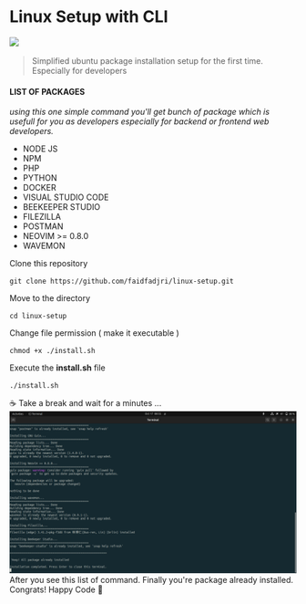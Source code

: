 # Linux Setup with CLI

![](https://www.debugpoint.com/wp-content/uploads/2023/03/Ubuntu-23.04-Lunar-Lobster-Desktop.jpg)

> Simplified ubuntu package installation setup for the first time. Especially for developers

#### **LIST OF PACKAGES**

_using this one simple command you'll get bunch of package which is usefull for you as developers especially for backend or frontend web developers._

- NODE JS
- NPM
- PHP
- PYTHON
- DOCKER
- VISUAL STUDIO CODE
- BEEKEEPER STUDIO
- FILEZILLA
- POSTMAN
- NEOVIM >= 0.8.0
- WAVEMON

Clone this repository

```
git clone https://github.com/faidfadjri/linux-setup.git
```

Move to the directory

```
cd linux-setup
```

Change file permission ( make it executable )

```
chmod +x ./install.sh
```

Execute the **install.sh** file

```
./install.sh
```

☕ Take a break and wait for a minutes ...
![](assets/images/setup.png)
After you see this list of command. Finally you're package already installed.
Congrats! Happy Code 🥳
